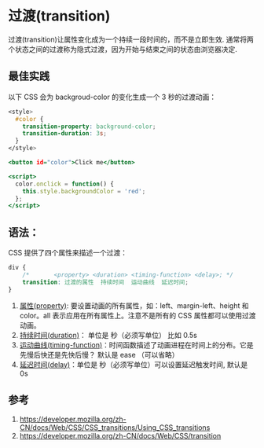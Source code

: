 # 过渡(transition)

过渡(transition)让属性变化成为一个持续一段时间的，而不是立即生效. 通常将两个状态之间的过渡称为隐式过渡，因为开始与结束之间的状态由浏览器决定.


## 最佳实践

以下 CSS 会为 backgroud-color 的变化生成一个 3 秒的过渡动画：

```css
<style>
  #color {
    transition-property: background-color;
    transition-duration: 3s;
  }
</style>

```

```htm
<button id="color">Click me</button>

<script>
  color.onclick = function() {
    this.style.backgroundColor = 'red';
  };
</script>
```




## 语法：
CSS 提供了四个属性来描述一个过渡：
```css
div {
    /*       <property> <duration> <timing-function> <delay>; */
    transition: 过渡的属性  持续时间  运动曲线  延迟时间;
}
```

1. [属性(property)](https://developer.mozilla.org/zh-CN/docs/Web/CSS/transition-property): 要设置动画的所有属性，如：left、margin-left、height 和 color。all 表示应用在所有属性上。注意不是所有的 CSS 属性都可以使用过渡动画。
2. [持续时间(duration)](https://developer.mozilla.org/zh-CN/docs/Web/CSS/transition-duration)： 单位是 秒（必须写单位） 比如 0.5s 
3. [运动曲线(timing-function)](https://developer.mozilla.org/zh-CN/docs/Web/CSS/transition-timing-function)：时间函数描述了动画进程在时间上的分布。它是先慢后快还是先快后慢？ 默认是 ease （可以省略）
4. [延迟时间(delay)](https://developer.mozilla.org/zh-CN/docs/Web/CSS/transition-delay)：单位是 秒（必须写单位）可以设置延迟触发时间, 默认是 0s


## 参考
1. https://developer.mozilla.org/zh-CN/docs/Web/CSS/CSS_transitions/Using_CSS_transitions
2. https://developer.mozilla.org/zh-CN/docs/Web/CSS/transition
